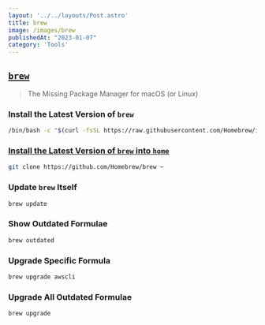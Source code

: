 ```yaml
---
layout: '../../layouts/Post.astro'
title: brew
image: /images/brew
publishedAt: "2023-01-07"
category: 'Tools'
---
```


## [`brew`](https://brew.sh)
> The Missing Package Manager for macOS (or Linux)

### Install the Latest Version of `brew`
```bash
/bin/bash -c "$(curl -fsSL https://raw.githubusercontent.com/Homebrew/install/HEAD/install.sh)"
```

### [Install the Latest Version of `brew` into `home`](https://docs.brew.sh/Installation)
```bash
git clone https://github.com/Homebrew/brew ~
```

### Update `brew` Itself
```bash
brew update
```

### Show Outdated Formulae
```bash
brew outdated
```

### Upgrade Specific Formula
```bash
brew upgrade awscli
```

### Upgrade All Outdated Formulae
```bash
brew upgrade
```